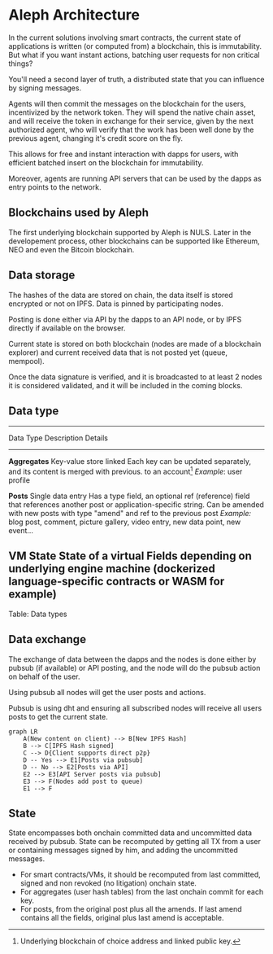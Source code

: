 # Aleph Architecture

In the current solutions involving smart contracts, the current state of applications is written (or computed from) a blockchain, this is immutability. But what if you want instant actions, batching user requests for non critical things?

You'll need a second layer of truth, a distributed state that you can influence by signing messages.

Agents will then commit the messages on the blockchain for the users, incentivized by the network token. They will spend the native chain asset, and will receive the token in exchange for their service, given by the next authorized agent, who will verify that the work has been well done by the previous agent, changing it's credit score on the fly.

This allows for free and instant interaction with dapps for users, with efficient batched insert on the blockchain for immutability.

Moreover, agents are running API servers that can be used by the dapps as entry points to the network.

## Blockchains used by Aleph

The first underlying blockchain supported by Aleph is NULS. Later in the developement process, other blockchains can be supported like Ethereum, NEO and even the Bitcoin blockchain.

## Data storage

The hashes of the data are stored on chain, the data itself is stored encrypted or not on IPFS. Data is pinned by participating nodes.

Posting is done either via API by the dapps to an API node, or by IPFS directly if available on the browser.

Current state is stored on both blockchain (nodes are made of a blockchain explorer) and current received data that is not posted yet (queue, mempool).

Once the data signature is verified, and it is broadcasted to at least 2 nodes it is considered validated, and it will be included in the coming blocks.

## Data type

----------------------------------------------------------------------------------------------------------------------------------
Data Type      Description               Details
-------------- ------------------------- -----------------------------------------------------------------------------------------
**Aggregates** Key-value store linked    Each key can be updated separately, and its content is merged with previous.
               to an account[^3]             *Example*: user profile

**Posts**      Single data entry         Has a type field, an optional ref (reference) field that references another
                                         post or application-specific string.
                                         Can be amended with new posts with type "amend" and ref to the previous post
                                         *Example:* blog post, comment, picture gallery, video entry, new data point, new event...

**VM State**   State of a virtual        Fields depending on underlying engine
               machine                   (dockerized language-specific contracts or WASM for example)
----------------------------------------------------------------------------------------------------------------------------------

Table: Data types

## Data exchange

The exchange of data between the dapps and the nodes is done either by pubsub (if available) or API posting, and the node will do the pubsub action on behalf of the user.

Using pubsub all nodes will get the user posts and actions.

Pubsub is using dht and ensuring all subscribed nodes will receive all users posts to get the current state.

```mermaid
graph LR
    A(New content on client) --> B[New IPFS Hash]
    B --> C[IPFS Hash signed]
    C --> D{Client supports direct p2p}
    D -- Yes --> E1[Posts via pubsub]
    D -- No --> E2[Posts via API]
    E2 --> E3[API Server posts via pubsub]
    E3 --> F(Nodes add post to queue)
    E1 --> F
```


## State

State encompasses both onchain committed data and uncommitted data received by pubsub. State can be recomputed by getting all TX from a user or containing messages signed by him, and adding the uncommitted messages.

- For smart contracts/VMs, it should be recomputed from last committed, signed and non revoked (no litigation) onchain state.
- For aggregates (user hash tables) from the last onchain commit for each key.
- For posts, from the original post plus all the amends. If last amend contains all the fields, original plus last amend is acceptable.

[^3]: Underlying blockchain of choice address and linked public key.




